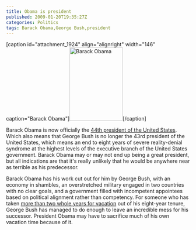 ```yaml
---
title: Obama is president
published: 2009-01-20T19:35:27Z
categories: Politics
tags: Barack Obama,George Bush,president
---
```


[caption id="attachment_1924" align="alignright" width="146" caption="Barack Obama"]<a href="http://commons.wikimedia.org/wiki/File:Official_portrait_of_Barack_Obama.jpg"><img src="http://blog.chungyc.org/wp-content/uploads/2009/01/official_portrait_of_barack_obama-146x200.jpg" alt="Barack Obama" title="Official portrait of Barack Obama" width="146" height="200" class="size-medium wp-image-1924" /></a>[/caption]

Barack Obama is now officially the <a href="http://www.sfgate.com/cgi-bin/article.cgi?f=/n/a/2009/01/20/national/w090928S36.DTL">44th president of the United States</a>.  Which also means that George Bush is no longer the 43rd president of the United States, which means an end to eight years of severe reality-denial syndrome at the highest levels of the executive branch of the United States government.  Barack Obama may or may not end up being a great president, but all indications are that it's really unlikely that he would be anywhere near as terrible as his predecessor.

Barack Obama has his work cut out for him by George Bush, with an economy in shambles, an overstretched military engaged in two countries with no clear goals, and a government filled with incompetent appointees based on political alignment rather than competency.  For someone who has taken <a href="http://www.cbsnews.com/stories/2008/03/11/politics/uwire/main3927378.shtml">more than two whole years for vacation</a> out of his eight-year tenure, George Bush has managed to do enough to leave an incredible mess for his successor.  President Obama may have to sacrifice much of his own vacation time because of it.

